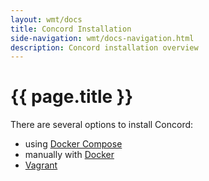 ```yaml
---
layout: wmt/docs
title: Concord Installation
side-navigation: wmt/docs-navigation.html
description: Concord installation overview 
---
```


# {{ page.title }}

There are several options to install Concord:

- using [Docker Compose](./docker-compose.html)
- manually with [Docker](./docker.html)
- [Vagrant](./vagrant.html)
